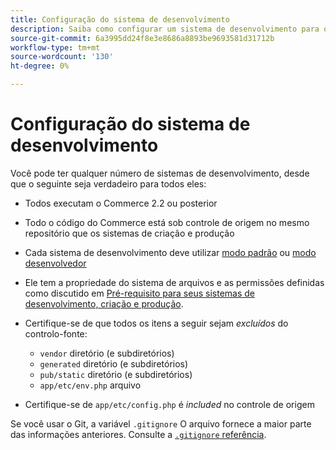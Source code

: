 ```yaml
---
title: Configuração do sistema de desenvolvimento
description: Saiba como configurar um sistema de desenvolvimento para o aplicativo Commerce.
source-git-commit: 6a3995dd24f8e3e8686a8893be9693581d31712b
workflow-type: tm+mt
source-wordcount: '130'
ht-degree: 0%

---
```



# Configuração do sistema de desenvolvimento

Você pode ter qualquer número de sistemas de desenvolvimento, desde que o seguinte seja verdadeiro para todos eles:

- Todos executam o Commerce 2.2 ou posterior
- Todo o código do Commerce está sob controle de origem no mesmo repositório que os sistemas de criação e produção
- Cada sistema de desenvolvimento deve utilizar [modo padrão](../bootstrap/application-modes.md#default-mode) ou [modo desenvolvedor](../bootstrap/application-modes.md#developer-mode)
- Ele tem a propriedade do sistema de arquivos e as permissões definidas como discutido em [Pré-requisito para seus sistemas de desenvolvimento, criação e produção](../deployment/technical-details.md).
- Certifique-se de que todos os itens a seguir sejam _excluídos_ do controlo-fonte:

   - `vendor` diretório (e subdiretórios)
   - `generated` diretório (e subdiretórios)
   - `pub/static` diretório (e subdiretórios)
   - `app/etc/env.php` arquivo

- Certifique-se de `app/etc/config.php` é _included_ no controle de origem

Se você usar o Git, a variável `.gitignore` O arquivo fornece a maior parte das informações anteriores. Consulte a [`.gitignore` referência](../reference/config-reference-gitignore.md).
